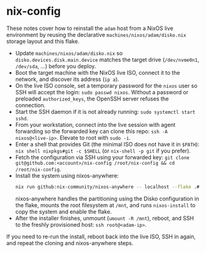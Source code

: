 # nix-config

These notes cover how to reinstall the `adam` host from a NixOS live environment by reusing the declarative `machines/nixos/adam/disko.nix` storage layout and this flake.

- Update `machines/nixos/adam/disko.nix` so `disko.devices.disk.main.device` matches the target drive (`/dev/nvme0n1`, `/dev/sda`, …) before you deploy.
- Boot the target machine with the NixOS live ISO, connect it to the network, and discover its address (`ip a`).
- On the live ISO console, set a temporary password for the `nixos` user so SSH will accept the login: `sudo passwd nixos`. Without a password or preloaded `authorized_keys`, the OpenSSH server refuses the connection.
- Start the SSH daemon if it is not already running: `sudo systemctl start sshd`.
- From your workstation, connect into the live session with agent forwarding so the forwarded key can clone this repo: `ssh -A nixos@<live-ip>`. Elevate to root with `sudo -i`.
- Enter a shell that provides Git (the minimal ISO does not have it in `$PATH`): `nix shell nixpkgs#git -c $SHELL` (or `nix-shell -p git` if you prefer).
- Fetch the configuration via SSH using your forwarded key: `git clone git@github.com:<account>/nix-config /root/nix-config && cd /root/nix-config`.
- Install the system using nixos-anywhere:
  ```bash
  nix run github:nix-community/nixos-anywhere -- localhost --flake .#adam --extra-nixos-install-args '--no-root-passwd'
  ```
  nixos-anywhere handles the partitioning using the Disko configuration in the flake, mounts the root filesystem at `/mnt`, and runs `nixos-install` to copy the system and enable the flake.
- After the installer finishes, unmount (`umount -R /mnt`), reboot, and SSH to the freshly provisioned host: `ssh root@<adam-ip>`.

If you need to re-run the install, reboot back into the live ISO, SSH in again, and repeat the cloning and nixos-anywhere steps.
